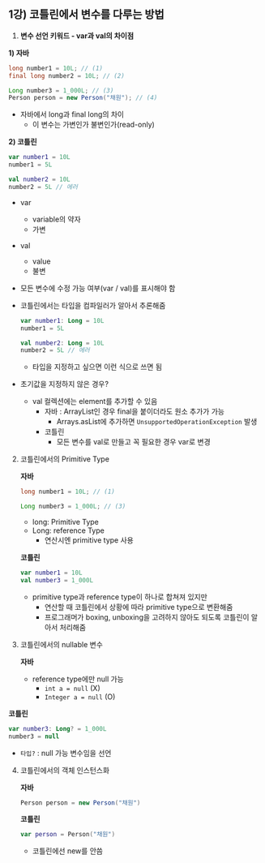 ## 1강) 코틀린에서 변수를 다루는 방법

1. **변수 선언 키워드 - var과 val의 차이점**

**1) 자바**

```java
long number1 = 10L; // (1)
final long number2 = 10L; // (2)

Long number3 = 1_000L; // (3)
Person person = new Person("채원"); // (4)
```

- 자바에서 long과 final long의 차이
    - 이 변수는 가변인가 불변인가(read-only)

**2) 코틀린**

```kotlin
var number1 = 10L
number1 = 5L

val number2 = 10L
number2 = 5L // 에러
```

- var
    - variable의 약자
    - 가변
- val
    - value
    - 불변
- 모든 변수에 수정 가능 여부(var / val)를 표시해야 함
- 코틀린에서는 타입을 컴파일러가 알아서 추론해줌
    
    ```kotlin
    var number1: Long = 10L
    number1 = 5L
    
    val number2: Long = 10L
    number2 = 5L // 에러
    ```
    
    - 타입을 지정하고 싶으면 이런 식으로 쓰면 됨
- 초기값을 지정하지 않은 경우?
    - val 컬렉션에는 element를 추가할 수 있음
        - 자바 : ArrayList인 경우 final을 붙이더라도 원소 추가가 가능
            - Arrays.asList에 추가하면 `UnsupportedOperationException` 발생
        - 코틀린
            - 모든 변수를 val로 만들고 꼭 필요한 경우 var로 변경
2. 코틀린에서의 Primitive Type
    
    **자바**
    
    ```java
    long number1 = 10L; // (1)
    
    Long number3 = 1_000L; // (3)
    ```
    
    - long: Primitive Type
    - Long: reference Type
        - 연산시엔 primitive type 사용
    
    **코틀린**
    
    ```kotlin
    var number1 = 10L
    val number3 = 1_000L
    ```
    
    - primitive type과 reference type이 하나로 합쳐져 있지만
        - 연산할 때 코틀린에서 상황에 따라 primitive type으로 변환해줌
        - 프로그래머가 boxing, unboxing을 고려하지 않아도 되도록 코틀린이 알아서 처리해줌

3. 코틀린에서의 nullable 변수
    
    **자바**
    
    - reference type에만 null 가능
        - `int a = null` (X)
        - `Integer a = null` (O)

**코틀린**

```kotlin
var number3: Long? = 1_000L
number3 = null
```

- `타입?` : null 가능 변수임을 선언

4. 코틀린에서의 객체 인스턴스화
    
    **자바**
    
    ```java
    Person person = new Person("채원")
    ```
    
    **코틀린**
    
    ```kotlin
    var person = Person("채원")
    ```
    
    - 코틀린에선 new를 안씀

